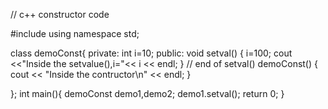 // c++ constructor code 

#include<iostream>
using namespace std;

class demoConst{
    private: int i=10;
    public: 
           void setval()
           {
             i=100;
             cout <<"Inside the setvalue(),i="<< i << endl;
           } // end of setval()
            demoConst() {
            cout << "Inside the contructor\n" << endl;
           }


};
int main(){
 demoConst demo1,demo2;
 demo1.setval();
 return 0;
}
